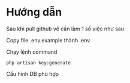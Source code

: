 # Hướng dẫn

Sau khi pull github về cần làm 1 số việc như sau

Copy file .env.example thành .env

Chạy lệnh command
```
php artisan key:generate
```

Cấu hình DB phù hợp
